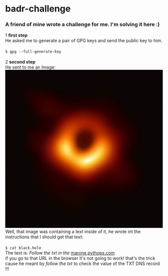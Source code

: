 # badr-challenge
### A friend of mine wrote a challenge for me. I'm solving it here :)

1 **first step**</br> He asked me to generate a pair of GPG keys and send the public key to him.</br></br>
`$ gpg --full-generate-key`</br></br>
2 **second step**</br> He sent to me an Image: ![The San Juan Mountains are beautiful!](black.hole "black hole")</br>
Well, that image was containing a text inside of it, he wrote int the instructions that I should get that text:</br></br>
`$ cat black.hole`</br>
The text is: *Follow the txt in the* [marone.pythops.com](https://marone.pythops.com) </br>
if you go to that URL in the browser it's not going to work! that's the trick cause he meant by *follow the txt* to check the value of the TXT DNS record !!!
